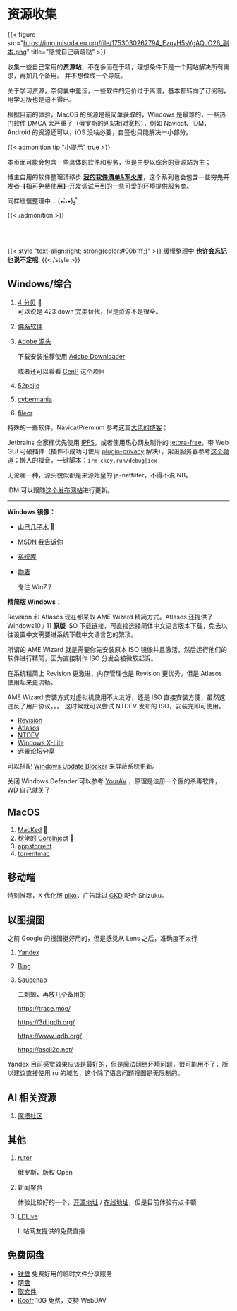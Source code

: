 # 资源收集


{{< figure src="https://img.misoda.eu.org/file/1753030262794_EzuyH5sVgAQJO26_副本.png" title="感觉自己萌萌哒" >}}

收集一些自己常用的**资源站**，不在多而在于精，理想条件下是一个网站解决所有需求，再加几个备用。
并不想做成一个导航。

关于学习资源，奈何囊中羞涩，一些软件的定价过于离谱，基本都转向了订阅制，用学习版也是迫不得已。

根据目前的体验，MacOS 的资源是最简单获取的，Windows 是最难的，一些热门软件 DMCA 太严重了（俄罗斯的网站相对宽松），例如 Navicat、IDM，Android 的资源还可以，iOS 没啥必要，自签也只能解决一小部分。

{{< admonition tip "小提示" true >}}

本页面可能会包含一些具体的软件和服务，但是主要以综合的资源站为主；

博主自用的软件整理请移步 [**我的软件清单&军火库**](/我的软件清单军火库/)，这个系列也会包含一些<del>穷鬼开发者【指可免费使用】</del>开发调试用到的一些可爱的环境提供服务商。

同样缓慢整理中... (•̀ᴗ•́)و ̑̑

{{< /admonition >}}

<br/>
<br/>

{{< style "text-align:right; strong{color:#00b1ff;}" >}}
缓慢整理中 **也许会忘记也说不定呢**.
{{< /style >}}

## Windows/综合

1. [4 分贝](https://4fb.cn/) :tada:
     <br/>可以说是 423 down 完美替代，但是资源不是很全。

2. [佛系软件](https://foxirj.com/)

3. [Adobe 源头](https://w16.monkrus.ws/)

     下载安装推荐使用 [Adobe Downloader](https://github.com/X1a0He/Adobe-Downloader)

     或者还可以看看 [GenP](https://github.com/etherized/GenP) 这个项目

3. [52pojie](https://www.52pojie.cn/)

4. [cybermania](https://www.cybermania.ws/)

5. [filecr](https://filecr.com/en-us/)

特殊的一些软件，NavicatPremium 参考这篇[大佬的博客](https://github.lijunyi.xyz/blogs/app/2022/NavicatPremium16.html)；

Jetbrains 全家桶优先使用 [IPFS](https://3.jetbra.in/)，或者使用热心网友制作的 [jetbra-free](https://gitee.ltd/Lee/jetbra-free)，带 Web GUI 可破插件（插件不成功可使用 [plugin-privacy](https://gitea.998043.xyz/novice/plugin-privacy) 解决），架设服务器参考[这个频道](https://t.me/ja_netfilter_group)；懒人的福音，一键脚本：`irm ckey.run/debug|iex`

无论哪一种，源头貌似都是来源始皇的 ja-netfilter，不得不说 NB。

IDM 可以跟随[这个发布网站](https://idm.ckk.ir/)进行更新。

---

**Windows 镜像：**

- [山己几子木](https://msdn.sjjzm.com/win11.html) :tada:

- [MSDN 我告诉你](https://next.itellyou.cn/)

- [系统库](https://www.xitongku.com/)

- [吻妻](https://www.newxitong.com/)

  专注 Win7？

**精简版 Windows：**

Revision 和 Atlasos 现在都采取 AME Wizard 精简方式。Atlasos 还提供了 Windows10 / 11 **原版** ISO 下载链接，可直接选择简体中文语言版本下载，免去以往设置中文需要进系统下载中文语言包的繁琐。

所谓的 AME Wizard 就是需要你先安装原本 ISO 镜像并且激活，然后运行他们的软件进行精简，因为直接制作 ISO 分发会被微软起诉。

在系统精简上 Revision 更激进，内存管理也是 Revision 更优秀，但是 Atlasos 使用起来更流畅。

AME Wizard 安装方式对虚拟机使用不太友好，还是 ISO 直接安装方便，虽然这违反了用户协议。。。
这时候就可以尝试 NTDEV 发布的 ISO，安装完即可使用。

- [Revision](https://revi.cc/)
- [Atlasos](https://atlasos.net/)
- [NTDEV](https://archive.org/details/@ntdev)
- [Windows X-Lite](https://windowsxlite.com/downloads/)
- 远景论坛分享

可以搭配 [Windows Update Blocker](https://www.sordum.org/9470/windows-update-blocker-v1-8/) 来屏蔽系统更新。

关闭 Windows Defender 可以参考 [YourAV](https://github.com/Tlaster/YourAV) ，原理是注册一个假的杀毒软件，WD 自己就关了

## MacOS

1. [MacKed](https://macked.app/) :tada:
2. [秋佬的 CoreInject](https://git.sr.ht/~qiuchenly/CoreInject) :tada:
3. [appstorrent](https://appstorrent.ru/)
4. [torrentmac](https://www.torrentmac.net/)

## 移动端

特别推荐，X 优化版 [piko](https://github.com/crimera/piko)，广告跳过 [GKD](https://github.com/gkd-kit/gkd) 配合 Shizuku。

## 以图搜图

之前 Google 的搜图挺好用的，但是感觉从 Lens 之后，准确度不太行

1. [Yandex](https://yandex.ru/images)

2. [Bing](https://cn.bing.com/visualsearch?mkt=zh-CN)

3. [Saucenao](https://saucenao.com/)

   二刺螈，再放几个备用的

   https://trace.moe/

   https://3d.iqdb.org/

   https://www.iqdb.org/

   https://ascii2d.net/

Yandex 目前感觉效果应该是最好的，但是魔法网络环境问题，很可能用不了，所以建议直接使用 ru 的域名，这个除了语言问题搜图是无限制的。

## AI 相关资源

1. [魔塔社区](https://modelscope.cn/home)

## 其他

1. [rutor](https://rutor.info/)

   俄罗斯，版权 Open

2. 新闻聚合

   体验比较好的一个，[开源地址](https://github.com/LYX9527/what-happen) / [在线地址](https://news.yltfspace.com/)，但是目前体验有点卡顿

3. [LDLive](https://live.smnet.studio/)

   L 站网友提供的免费直播

## 免费网盘

- [钛盘](https://www.tmp.link/)
  免费好用的临时文件分享服务
- [萌盘](https://pan.moe/login)
- [取文件](https://quwenjian.com/session)
- [Koofr](https://koofr.eu/)
  10G 免费，支持 WebDAV

